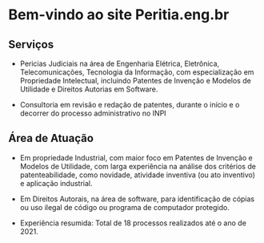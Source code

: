 # Bem-vindo ao site Peritia.eng.br

## Serviços

* Pericias Judiciais na área de Engenharia Elétrica, Eletrônica, Telecomunicações, Tecnologia da Informação, com especialização em Propriedade Intelectual, incluindo Patentes de Invenção e Modelos de Utilidade e Direitos Autorias em Software.

* Consultoria em revisão e redação de patentes, durante o início e o decorrer do processo
administrativo no INPI

## Área de Atuação

* Em propriedade Industrial, com maior foco em Patentes de Invenção e Modelos de Utilidade, com larga experiência na análise dos critérios de patenteabilidade, como novidade, atividade inventiva (ou ato inventivo) e aplicação industrial.

* Em Direitos Autorais, na área de software, para identificação de cópias ou uso ilegal de código ou programa de computador protegido.

* Experiência resumida: Total de 18 processos realizados até o ano de 2021.